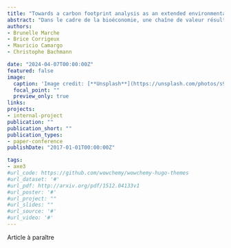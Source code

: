 ```yaml
---
title: "Towards a carbon footprint analysis as an extended environmental indicator for roadside maintenance strategies: a multiscale perspective"
abstract: "Dans le cadre de la bioéconomie, une chaîne de valeur résultant de la valorisation des activités d'entretien des bas-côtés herbeux est en train d'émerger. Elle représente un puits potentiel de biomasse qui pourrait être valorisé comme source d'énergie (chaleur ou électricité) ou pour d'autres applications, grâce à la disponibilité de technologies et à la demande croissante en biomasse. Cependant, l'évaluation de ces activités émergentes ne peut plus être effectuée exclusivement sous des considérations techniques et économiques. Par conséquent, il est urgent d'évaluer ces nouvelles activités d'une manière plus holistique, notamment en ce qui concerne leur impact environnemental. Le présent article vise à introduire l'analyse de l'empreinte carbone en tant qu'indicateur environnemental pour établir la pertinence des stratégies d'entretien avec ou sans récupération de biomasse. Les résultats montrent que l'empreinte carbone de cette chaîne de valeur de valorisation émergente pourrait être positive par rapport à la stratégie d'entretien traditionnelle lorsque les activités de valorisation sont incluses."
authors:
- Brunelle Marche
- Brice Corrigeux 
- Mauricio Camargo
- Christophe Bachmann

date: "2024-04-07T00:00:00Z"
featured: false
image:
  caption: 'Image credit: [**Unsplash**](https://unsplash.com/photos/s9CC2SKySJM)'
  focal_point: ""
  preview_only: true
links:
projects:
- internal-project
publication: ""
publication_short: ""
publication_types:
- paper-conference
publishDate: "2017-01-01T00:00:00Z"

tags:
- axe3
#url_code: https://github.com/wowchemy/wowchemy-hugo-themes
#url_dataset: '#'
#url_pdf: http://arxiv.org/pdf/1512.04133v1
#url_poster: '#'
#url_project: ""
#url_slides: ""
#url_source: '#'
#url_video: '#'
---
```


Article à paraître
